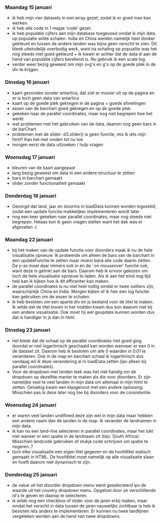 ### Maandag 15 januari
- ik heb mijn vier datasets in een array gezet, zodat ik er goed mee kan werken.
- ik heb alle code in 1 mapje 'code' gezet.
- ik heb populatie cijfers aan mijn database toegevoed omdat ik mijn data op populatie
wilde schalen. India en China werden namelijk heel donker gekleurd en tussen de
andere landen was bijna geen verschil te zien. Dit bleek uiteindelijk overbodig werk,
want na schaling op popualtie was het nog steeds niet goed gekleurd + ik kwam er
achter dat de data al aan de hand van populatie cijfers berekend is. Nu gebruik ik
een scale.log.
- verder weer bezig geweest om mijn svg's en g's op de goede plek in de div te krijgen.

### Dinsdag 16 januari
- kaart gevonden zonder antartica, dat ziet er mooier uit op de pagina en er is toch
geen data van antartica
- kaart op de goede plek gekregen in de pagina + goede afmetingen
- assen van de barchart goed gekregen en op de goede plek
- gekeken naar de parallel coordinates, maar nog niet begrepen hoe het werkt
- wat problemen met het gebruiken van de data, daarom nog geen bars in de barChart
- problemen met de slider: d3.slider() is geen functie, mis ik iets mijn html? Kan
het niet vinden tot nu toe
- morgen eerst de data uitzoeken / hulp vragen

### Woensdag 17 januari
- kleuren van de kaart aangepast
- lang bezig geweest om data in een andere structuur te zetten
- bars in barchart gemaakt
- slider zonder functionaliteit gemaakt

### Donderdag 18 januari
- Gezorgd dat land, jaar en stoornis in loadData kunnen worden ingesteld, zodat
een update functie makkelijker implementeren wordt later
- nog een keer gekeken naar parallel coordinates, maar nog steeds niet begrepen.
Helaas kon ik geen vragen stellen want het dak was er afgevallen :(

### Maandag 22 januari
- bij het maken van de update functie voor disorders maak ik nu de hele visualisatie
opnieuw. Ik probeerde om alleen de bars van de barchart in een updateFunctie te zetten
maar moest bijna alle code daarin zetten. De y-as moet daar immers ook in en de
'.on mouseover' functie ook, want deze is gelinkt aan de bars. Daarom heb ik ervoor
gekozen om toch de hele visualisatie opnieuw te laden. Als ik aan het eind nog tijd
heb kan ik kijken hoe ik dit efficenter kan maken.
- de parallel coordinates is nu niet heel nuttig omdat er twee outliers zijn, waarschijnlijk
China en India. Morgen kijken of ik hier een log functie kan gebruiken om de assen
te schalen.
- ik heb besloten om een aparte div en js bestand voor de titel te maken. Ik wilde
dat de titel boven in het midden kwam dus kon daarom niet bij een andere visualisatie.
Ook moet hij wel geupdate kunnen worden dus dat is handiger in js dan in html.

### Dinsdag 23 januari
- het bleek dat de schaal op de parallel coordinates niet goed ging doordat er niet
logaritmisch geschaald kan worden wanneer er een 0 in de dataset zit. Daarom heb ik
besloten om alle 0 waarden in 0.01 te veranderen. Ook in de map en barchart schaal ik
logaritmisch dus vandaag wil ik deze verandering al in loadData zetten (ipv alleen bij
parallel coordinates).
- Voor de dropdown met landen leek was het niet handig om de dropdown op dezelfde manier
te maken als die voor disorders. Er zijn namelijke veel te veel landen in mijn data om
allemaal in  mijn html te zetten. Gelukkig kwam een klasgenoot met een andere oplossing.
Misschien pas ik deze later nog toe bij disorders voor de consistentie.

### Woensdag 24 januari
- er waren veel landen undifined deze zijn wel in mijn data maar hebben een andere
naam dan de landen in de map. Ik verander de landnamen in mijn data.
- ik kan nu een land-line selecteren in parallel coordinates, maar het lukt niet
waneer er een spatie in de landnaam zit (bijv. South Africa). Misschien landcode
gebruiken of stukje code schrijven om spatie te negeren..?
- toch elke visualisatie een eigen titel gegeven en de hoofdtitel statisch gemaakt
in HTML. De hoofdtitel moet namelijk op alle visualisatie slaan en hoeft daarom niet
dynamisch te zijn.

### Donderdag 25 januari
- de value uit het disorder dropdown menu werd geselecteerd ipv de waarde uit het
country dropdown menu. Opgelost door ze verschillende id's te geven en daarop te
selecteren.
- ik wilde nog een checkbox of slider voor de jaren erbij maken, maar omdat het verschil
in data tussen de jaren nauwelijks zichtbaar is heb ik besloten iets anders te implementeren.
Er kunnen nu twee landlijnen vergeleken worden aan de hand van twee dropdowns.
